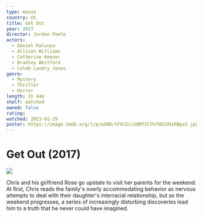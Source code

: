 ```yaml
---
type: movie
country: US
title: Get Out
year: 2017
director: Jordan Peele
actors:
  - Daniel Kaluuya
  - Allison Williams
  - Catherine Keener
  - Bradley Whitford
  - Caleb Landry Jones
genre:
  - Mystery
  - Thriller
  - Horror
length: 1h 44m
shelf: watched
owned: false
rating:
watched: 2023-01-29
poster: https://image.tmdb.org/t/p/w500/tFXcEccSQMf3lfhfXKSU9iRBpa3.jpg
---
```


# Get Out (2017)

![](https://image.tmdb.org/t/p/w500/tFXcEccSQMf3lfhfXKSU9iRBpa3.jpg)

Chris and his girlfriend Rose go upstate to visit her parents for the weekend. At first, Chris reads the family's overly accommodating behavior as nervous attempts to deal with their daughter's interracial relationship, but as the weekend progresses, a series of increasingly disturbing discoveries lead him to a truth that he never could have imagined.
